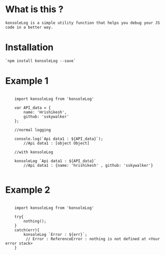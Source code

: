# What is this ?

    konsoleLog is a simple utility function that helps you debug your JS code in a better way.

# Installation

    `npm install konsoleLog --save`


# Example 1

```

    import konsoleLog from 'konsoleLog'

    var API_data = {
        name: 'Hrishikesh',
        github: 'sskywalker'
    };
    
    //normal logging

    console.log(`Api data1 : ${API_data}`); 
        //Api data1 : [object Object]

    //with konsoleLog

    konsoleLog `Api data1 : ${API_data}`
        //Api data1 : {name: 'hrishikesh' , github: 'sskywalker'}


```

# Example 2

```

    import konsoleLog from 'konsoleLog'

    try{
        nothing();
    }
    catch(err){
        konsoleLog `Error : ${err}`; 
         // Error : ReferenceError : nothing is not defined at <Your error stack>
    }

```
    